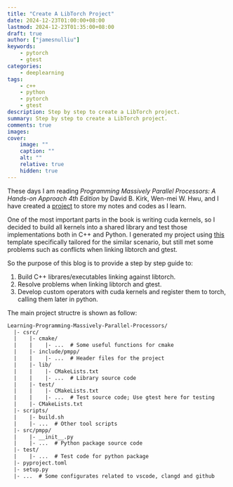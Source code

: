```yaml
---
title: "Create A LibTorch Project"
date: 2024-12-23T01:00:00+08:00
lastmod: 2024-12-23T01:35:00+08:00
draft: true
author: ["jamesnulliu"]
keywords: 
    - pytorch
    - gtest
categories:
    - deeplearning
tags:
    - c++
    - python
    - pytorch
    - gtest
description: Step by step to create a LibTorch project.
summary: Step by step to create a LibTorch project.
comments: true
images: 
cover:
    image: ""
    caption: ""
    alt: ""
    relative: true
    hidden: true
---
```


These days I am reading *Programming Massively Parallel Processors: A Hands-on Approach 4th Edition* by David B. Kirk, Wen-mei W. Hwu, and I have created a [project](https://github.com/jamesnulliu/Learning-Programming-Massively-Parallel-Processors) to store my notes and codes as I learn. 

One of the most important parts in the book is writing cuda kernels, so I decided to build all kernels into a shared library and test those implementations both in C++ and Python. I generated my project using [this](https://github.com/jamesnulliu/VSC-Python-Project-Template) template specifically tailored for the similar scenario, but still met some problems such as conflicts when linking libtorch and gtest.

So the purpose of this blog is to provide a step by step guide to: 

1. Build C++ librares/executables linking against libtorch.
2. Resolve problems when linking libtorch and gtest.
3. Develop custom operators with cuda kernels and register them to torch, calling them later in python. 

The main project structre is shown as follow:

```txt {linenos=true}
Learning-Programming-Massively-Parallel-Processors/
  |- csrc/
  |    |- cmake/
  |    |    |- ...  # Some useful functions for cmake
  |    |- include/pmpp/
  |    |    |- ...  # Header files for the project
  |    |- lib/
  |    |    |- CMakeLists.txt
  |    |    |- ...  # Library source code
  |    |- test/
  |    |    |- CMakeLists.txt
  |    |    |- ...  # Test source code; Use gtest here for testing
  |    |- CMakeLists.txt
  |- scripts/
  |    |- build.sh
  |    |- ...  # Other tool scripts
  |- src/pmpp/
  |    |- __init__.py
  |    |- ...  # Python package source code
  |- test/
  |    |- ...  # Test code for python package
  |- pyproject.toml
  |- setup.py
  |- ...  # Some configurates related to vscode, clangd and github
```